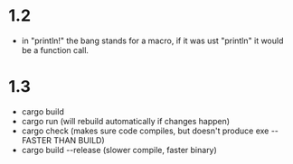 # 1.2
* in "println!" the bang stands for a macro, if it was ust "println" it would be a function call.

# 1.3
* cargo build
* cargo run (will rebuild automatically if changes happen)
* cargo check (makes sure code compiles, but doesn't produce exe -- FASTER THAN BUILD)
* cargo build --release (slower compile, faster binary)
